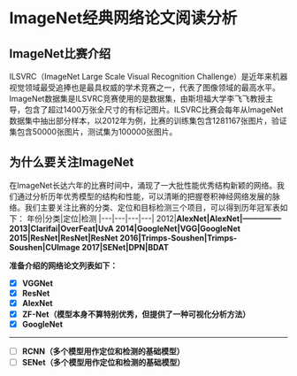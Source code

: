 # ImageNet经典网络论文阅读分析
## ImageNet比赛介绍
ILSVRC（ImageNet Large Scale Visual Recognition Challenge）是近年来机器视觉领域最受追捧也是最具权威的学术竞赛之一，代表了图像领域的最高水平。ImageNet数据集是ILSVRC竞赛使用的是数据集，由斯坦福大学李飞飞教授主导，包含了超过1400万张全尺寸的有标记图片。ILSVRC比赛会每年从ImageNet数据集中抽出部分样本，以2012年为例，比赛的训练集包含1281167张图片，验证集包含50000张图片，测试集为100000张图片。

## 为什么要关注ImageNet
在ImageNet长达六年的比赛时间中，涌现了一大批性能优秀结构新颖的网络。我们通过分析历年优秀模型的结构和性能，可以清晰的把握卷积神经网络发展的脉络。我们主要关注比赛的分类、定位和目标检测三个项目，可以得到历年冠军表如下：
年份|分类|定位|检测
|---|---|---|---|
2012|<b>AlexNet|<b>AlexNet|—————
2013|Clarifai|OverFeat|UvA
2014|<b>GoogleNet|<b>VGG|<b>GoogleNet
2015|<b>ResNet|<b>ResNet|<b>ResNet
2016|Trimps-Soushen|Trimps-Soushen|CUImage
2017|SENet|DPN|BDAT

准备介绍的网络论文列表如下：
- [x] VGGNet
- [x] ResNet
- [x] AlexNet
- [x] ZF-Net（模型本身不算特别优秀，但提供了一种可视化分析方法）
- [x] GoogleNet
---------------------------
- [ ] RCNN（多个模型用作定位和检测的基础模型）
- [ ] SENet（多个模型用作定位和检测的基础模型）

